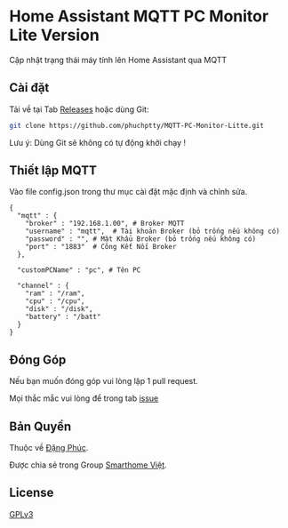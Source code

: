 # Home Assistant MQTT PC Monitor Lite Version
Cập nhật trạng thái máy tính lên Home Assistant qua MQTT

## Cài đặt

Tải về tại Tab [Releases](https://github.com/phuchptty/MQTT-PC-Monitor-Lite/releases) hoặc dùng Git:

```bash
git clone https://github.com/phuchptty/MQTT-PC-Monitor-Litte.git
```
Lưu ý: Dùng Git sẽ không có tự động khởi chạy !

## Thiết lập MQTT
Vào file config.json trong thư mục cài đặt mặc định và chỉnh sửa.

```text
{
  "mqtt" : {
    "broker" : "192.168.1.00", # Broker MQTT
    "username" : "mqtt",  # Tài khoản Broker (bỏ trống nếu không có)
    "password" : "", # Mật Khẩu Broker (bỏ trống nếu không có)
    "port" : "1883"  # Công Kết Nối Broker
  },

  "customPCName" : "pc", # Tên PC

  "channel" : {
    "ram" : "/ram",
    "cpu" : "/cpu",
    "disk" : "/disk",
    "battery" : "/batt"
  }
}

```

## Đóng Góp
Nếu bạn muốn đóng góp vui lòng lập 1 pull request. 

Mọi thắc mắc vui lòng để trong tab [issue](https://github.com/phuchptty/MQTT-PC-Monitor-Litte/issues)

## Bản Quyền
Thuộc về [Đặng Phúc](https://www.facebook.com/hoangphuchotboy).

Được chia sẻ trong Group [Smarthome Việt](https://www.facebook.com/groups/784535325063755/?fref=nf).

## License
[GPLv3](https://choosealicense.com/licenses/gpl-3.0/)
